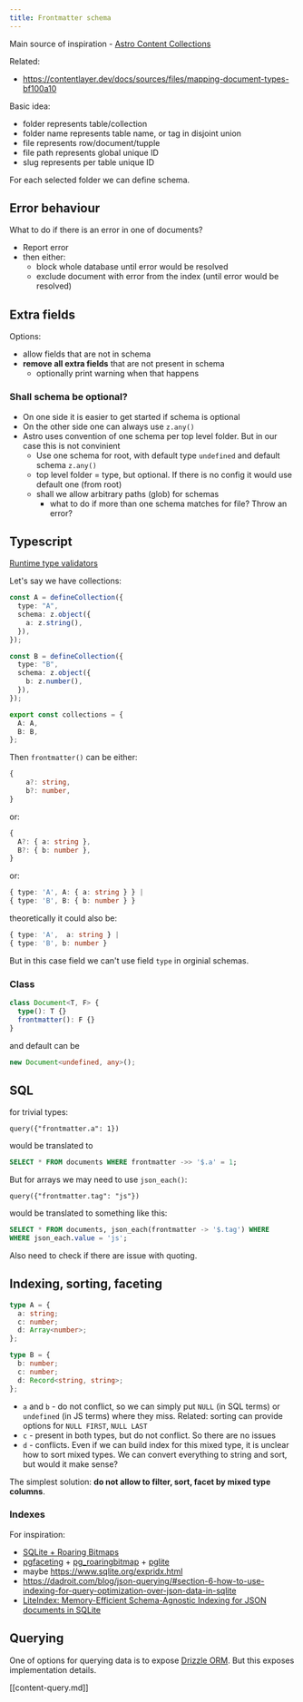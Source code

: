 ```yaml
---
title: Frontmatter schema
---
```


Main source of inspiration - [Astro Content Collections](https://docs.astro.build/en/guides/content-collections/)

Related:

- https://contentlayer.dev/docs/sources/files/mapping-document-types-bf100a10

Basic idea:

- folder represents table/collection
- folder name represents table name, or tag in disjoint union
- file represents row/document/tupple
- file path represents global unique ID
- slug represents per table unique ID

For each selected folder we can define schema.

## Error behaviour

What to do if there is an error in one of documents?

- Report error
- then either:
  - block whole database until error would be resolved
  - exclude document with error from the index (until error would be resolved)

## Extra fields

Options:

- allow fields that are not in schema
- **remove all extra fields** that are not present in schema
  - optionally print warning when that happens

### Shall schema be optional?

- On one side it is easier to get started if schema is optional
- On the other side one can always use `z.any()`
- Astro uses convention of one schema per top level folder. But in our case this is not convinient
  - Use one schema for root, with default type `undefined` and default schema `z.any()`
  - top level folder = type, but optional. If there is no config it would use default one (from root)
  - shall we allow arbitrary paths (glob) for schemas
    - what to do if more than one schema matches for file? Throw an error?

## Typescript

[Runtime type validators](https://stereobooster.com/posts/runtime-type-validators/)

Let's say we have collections:

```ts
const A = defineCollection({
  type: "A",
  schema: z.object({
    a: z.string(),
  }),
});

const B = defineCollection({
  type: "B",
  schema: z.object({
    b: z.number(),
  }),
});

export const collections = {
  A: A,
  B: B,
};
```

Then `frontmatter()` can be either:

```ts
{
    a?: string,
    b?: number,
}
```

or:

```ts
{
  A?: { a: string },
  B?: { b: number },
}
```

or:

```ts
{ type: 'A', A: { a: string } } |
{ type: 'B', B: { b: number } }
```

theoretically it could also be:

```ts
{ type: 'A',  a: string } |
{ type: 'B', b: number }
```

But in this case field we can't use field `type` in orginial schemas.

### Class

```ts
class Document<T, F> {
  type(): T {}
  frontmatter(): F {}
}
```

and default can be

```ts
new Document<undefined, any>();
```

## SQL

for trivial types:

```
query({"frontmatter.a": 1})
```

would be translated to

```sql
SELECT * FROM documents WHERE frontmatter ->> '$.a' = 1;
```

But for arrays we may need to use `json_each()`:

```
query({"frontmatter.tag": "js"})
```

would be translated to something like this:

```sql
SELECT * FROM documents, json_each(frontmatter -> '$.tag') WHERE
WHERE json_each.value = 'js';
```

Also need to check if there are issue with quoting.

## Indexing, sorting, faceting

```ts
type A = {
  a: string;
  c: number;
  d: Array<number>;
};

type B = {
  b: number;
  c: number;
  d: Record<string, string>;
};
```

- `a` and `b` - do not conflict, so we can simply put `NULL` (in SQL terms) or `undefined` (in JS terms) where they miss. Related: sorting can provide options for `NULL FIRST`, `NULL LAST`
- `c` - present in both types, but do not conflict. So there are no issues
- `d` - conflicts. Even if we can build index for this mixed type, it is unclear how to sort mixed types. We can convert everything to string and sort, but would it make sense?

The simplest solution: **do not allow to filter, sort, facet by mixed type columns**.

### Indexes

For inspiration:

- [SQLite + Roaring Bitmaps](https://github.com/oldmoe/roaringlite)
- [pgfaceting](https://github.com/cybertec-postgresql/pgfaceting) + [pg_roaringbitmap](https://github.com/ChenHuajun/pg_roaringbitmap) + [pglite](https://github.com/electric-sql/pglite/issues/18)
- maybe https://www.sqlite.org/expridx.html
- https://dadroit.com/blog/json-querying/#section-6-how-to-use-indexing-for-query-optimization-over-json-data-in-sqlite
- [LiteIndex: Memory-Efficient Schema-Agnostic Indexing for JSON documents in SQLite](https://www.researchgate.net/publication/348889953_LiteIndex_Memory-Efficient_Schema-Agnostic_Indexing_for_JSON_documents_in_SQLite)

## Querying

One of options for querying data is to expose [Drizzle ORM](https://orm.drizzle.team/docs/rqb). But this exposes implementation details.

[[content-query.md]]
